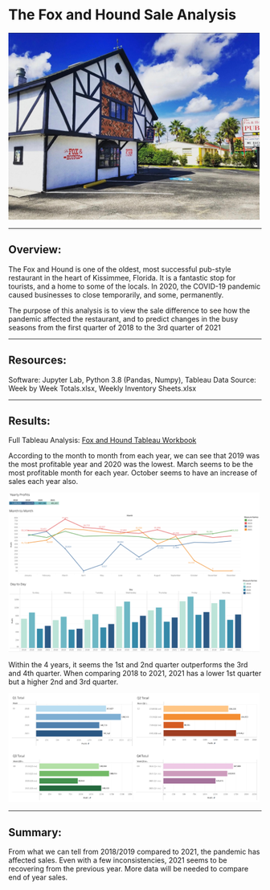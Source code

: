# The Fox and Hound Sale Analysis 

<img src="./Resources/foxandhound.JPEG" alt="./Resources/foxandhound.JPEG" width="500" >

----
## Overview:

The Fox and Hound is one of the oldest, most successful pub-style restaurant in the heart of Kissimmee, Florida. It is a fantastic stop for tourists, and a home to some of the locals. In 2020, the COVID-19 pandemic caused businesses to close temporarily, and some, permanently. 

The purpose of this analysis is to view the sale difference to see how the pandemic affected the restaurant, and to predict changes in the busy seasons from the first quarter of 2018 to the 3rd quarter of 2021

----

## Resources:

Software: Jupyter Lab, Python 3.8 (Pandas, Numpy), Tableau
Data Source: Week by Week Totals.xlsx, Weekly Inventory Sheets.xlsx

----

## Results:

Full Tableau Analysis: <a href="https://public.tableau.com/app/profile/justin.livingston/viz/FnH1/MonthtoMonth"> Fox and Hound Tableau Workbook </a>

According to the month to month from each year, we can see that 2019 was the most profitable year and 2020 was the lowest. March seems to be the most profitable month for each year. October seems to have an increase of sales each year also.

<img src="./Resources/ymd.png" width="500">

Within the 4 years, it seems the 1st and 2nd quarter outperforms the 3rd and 4th quarter. When comparing 2018 to 2021, 2021 has a lower 1st quarter but a higher 2nd and 3rd quarter. 

<img src="./Resources/quarterly.png" width="500">

----

## Summary: 

From what we can tell from 2018/2019 compared to 2021, the pandemic has affected sales. Even with a few inconsistencies, 2021 seems to be recovering from the previous year. More data will be needed to compare end of year sales.
